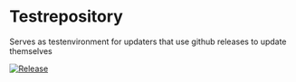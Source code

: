 # Testrepository

Serves as testenvironment for updaters that use github releases to update themselves

[![Release](https://github.com/BenediktAlkin/UpdaterTest/actions/workflows/release.yaml/badge.svg)](https://github.com/BenediktAlkin/UpdaterTest/actions/workflows/release.yaml)
